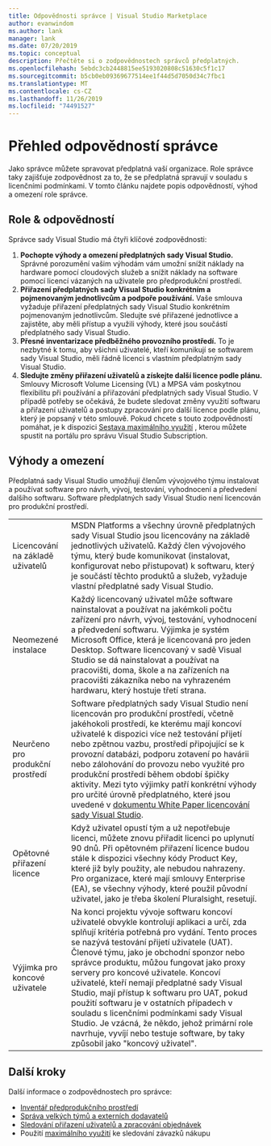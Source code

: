 ```yaml
---
title: Odpovědnosti správce | Visual Studio Marketplace
author: evanwindom
ms.author: lank
manager: lank
ms.date: 07/20/2019
ms.topic: conceptual
description: Přečtěte si o zodpovědnostech správců předplatných.
ms.openlocfilehash: 5ebdc3cb2448815ee5193020808c51630c5f1c17
ms.sourcegitcommit: b5cb0eb09369677514ee1f44d5d7050d34c7fbc1
ms.translationtype: MT
ms.contentlocale: cs-CZ
ms.lasthandoff: 11/26/2019
ms.locfileid: "74491527"
---
```

# <a name="overview-of-administrator-responsibilities"></a>Přehled odpovědností správce
Jako správce můžete spravovat předplatná vaší organizace.  Role správce taky zajišťuje zodpovědnost za to, že se předplatná spravují v souladu s licenčními podmínkami. V tomto článku najdete popis odpovědností, výhod a omezení role správce.

## <a name="roles--responsibilities"></a>Role & odpovědností
Správce sady Visual Studio má čtyři klíčové zodpovědnosti:

1. **Pochopte výhody a omezení předplatných sady Visual Studio.** Správné porozumění vašim výhodám vám umožní snížit náklady na hardware pomocí cloudových služeb a snížit náklady na software pomocí licencí vázaných na uživatele pro předprodukční prostředí. 
2. **Přiřazení předplatných sady Visual Studio konkrétním a pojmenovaným jednotlivcům a podpoře používání.** Vaše smlouva vyžaduje přiřazení předplatných sady Visual Studio konkrétním pojmenovaným jednotlivcům. Sledujte své přiřazené jednotlivce a zajistěte, aby měli přístup a využili výhody, které jsou součástí předplatného sady Visual Studio.
3. **Přesné inventarizace předběžného provozního prostředí.** To je nezbytné k tomu, aby všichni uživatelé, kteří komunikují se softwarem sady Visual Studio, měli řádně licenci s vlastním předplatným sady Visual Studio. 
4. **Sledujte změny přiřazení uživatelů a získejte další licence podle plánu.** Smlouvy Microsoft Volume Licensing (VL) a MPSA vám poskytnou flexibilitu při používání a přiřazování předplatných sady Visual Studio. V případě potřeby se očekává, že budete sledovat změny využití softwaru a přiřazení uživatelů a postupy zpracování pro další licence podle plánu, který je popsaný v této smlouvě.  Pokud chcete s touto zodpovědností pomáhat, je k dispozici [Sestava maximálního využití](maximum-usage.md) , kterou můžete spustit na portálu pro správu Visual Studio Subscription. 

## <a name="benefits-and-limitations"></a>Výhody a omezení
Předplatná sady Visual Studio umožňují členům vývojového týmu instalovat a používat software pro návrh, vývoj, testování, vyhodnocení a předvedení dalšího softwaru. Software předplatných sady Visual Studio není licencován pro produkční prostředí.

|                                          |                         |
|------------------------------------------|----------------------------------------------------------------------------------------------------------------------------------------------------------------------------------------------------------------------------------------------------------------------------------------------------------------------------------------------------------------------------------------------------------------------------------------------------------------------------------------------------------------------------------------------------------------------------------------------------------------------------|
| Licencování na základě uživatelů                     | MSDN Platforms a všechny úrovně předplatných sady Visual Studio jsou licencovány na základě jednotlivých uživatelů. Každý člen vývojového týmu, který bude komunikovat (instalovat, konfigurovat nebo přistupovat) k softwaru, který je součástí těchto produktů a služeb, vyžaduje vlastní předplatné sady Visual Studio.                                                                                                                                                                                                                                                                                                                                  |
| Neomezené instalace                  | Každý licencovaný uživatel může software nainstalovat a používat na jakémkoli počtu zařízení pro návrh, vývoj, testování, vyhodnocení a předvedení softwaru. Výjimka je systém Microsoft Office, která je licencovaná pro jeden Desktop. Software licencovaný v sadě Visual Studio se dá nainstalovat a používat na pracovišti, doma, škole a na zařízeních na pracovišti zákazníka nebo na vyhrazeném hardwaru, který hostuje třetí strana.                                                                                                                                                                                                                                  |
| Neurčeno pro produkční prostředí | Software předplatných sady Visual Studio není licencován pro produkční prostředí, včetně jakéhokoli prostředí, ke kterému mají koncoví uživatelé k dispozici více než testování přijetí nebo zpětnou vazbu, prostředí připojující se k provozní databázi, podporu zotavení po havárii nebo zálohování do provozu nebo využité pro produkční prostředí během období špičky aktivity. Mezi tyto výjimky patří konkrétní výhody pro určité úrovně předplatného, které jsou uvedené v [dokumentu White Paper licencování sady Visual Studio](https://aka.ms/vslicensing).                                                                                            |
| Opětovné přiřazení licence                     | Když uživatel opustí tým a už nepotřebuje licenci, můžete znovu přiřadit licenci po uplynutí 90 dnů. Při opětovném přiřazení licence budou stále k dispozici všechny kódy Product Key, které již byly použity, ale nebudou nahrazeny. Pro organizace, které mají smlouvy Enterprise (EA), se všechny výhody, které použil původní uživatel, jako je třeba školení Pluralsight, resetují.                                                                                                                                                                                                                                                 |
| Výjimka pro koncové uživatele                  | Na konci projektu vývoje softwaru koncoví uživatelé obvykle kontrolují aplikaci a určí, zda splňují kritéria potřebná pro vydání. Tento proces se nazývá testování přijetí uživatele (UAT). Členové týmu, jako je obchodní sponzor nebo správce produktu, můžou fungovat jako proxy servery pro koncové uživatele. Koncoví uživatelé, kteří nemají předplatné sady Visual Studio, mají přístup k softwaru pro UAT, pokud použití softwaru je v ostatních případech v souladu s licenčními podmínkami sady Visual Studio. Je vzácná, že někdo, jehož primární role navrhuje, vyvíjí nebo testuje software, by taky způsobil jako "koncový uživatel". |

## <a name="next-steps"></a>Další kroky
Další informace o zodpovědnostech pro správce:
- [Inventář předprodukčního prostředí](admin-inventory.md)
- [Správa velkých týmů a externích dodavatelů](manage-teams.md)
- [Sledování přiřazení uživatelů a zpracování objednávek](assignments-orders.md)
- Použití [maximálního využití](maximum-usage.md) ke sledování závazků nákupu

